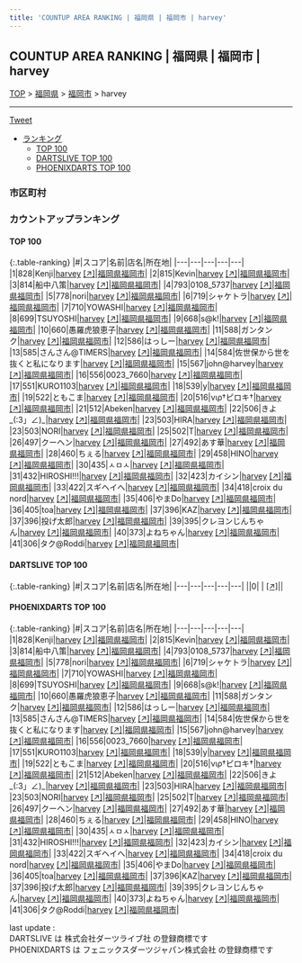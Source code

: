 ```yaml
---
title: 'COUNTUP AREA RANKING | 福岡県 | 福岡市 | harvey'
---
```

## COUNTUP AREA RANKING | 福岡県 | 福岡市 | harvey

[TOP](/darts/rank/) > [福岡県](/darts/rank/福岡県/) > [福岡市](/darts/rank/福岡県/福岡市/) > harvey

___

<a href="https://twitter.com/share?ref_src=twsrc%5Etfw" data-text="COUNTUP AREA RANKING | 福岡県福岡市harvey" class="twitter-share-button" data-hashtags="DARTSLIVE,PHOENIXDARTS,darts,ダーツ" data-show-count="false">Tweet</a>

* [ランキング](#カウントアップランキング)
    * [TOP 100](#top-100)
    * [DARTSLIVE TOP 100](#dartslive-top-100)
    * [PHOENIXDARTS TOP 100](#phoenixdarts-top-100)

### 市区町村

<ul>

</ul>

### カウントアップランキング

#### TOP 100



{:.table-ranking}
|#|スコア|名前|店名|所在地|
|---|---|---|---|---|
|1|828|<span class="rank-name-pd">Kenji</span>|<a href="/darts/rank/shops/10014.html">harvey</a> <a href="https://vs.phoenixdarts.com/jp/shop/shopDetailInfo/s_10014?s_seq=10014">[↗]</a>|<a href="/darts/rank/福岡県/福岡市">福岡県福岡市</a>|
|2|815|<span class="rank-name-pd">Kevin</span>|<a href="/darts/rank/shops/10014.html">harvey</a> <a href="https://vs.phoenixdarts.com/jp/shop/shopDetailInfo/s_10014?s_seq=10014">[↗]</a>|<a href="/darts/rank/福岡県/福岡市">福岡県福岡市</a>|
|3|814|<span class="rank-name-pd">船中八策</span>|<a href="/darts/rank/shops/10014.html">harvey</a> <a href="https://vs.phoenixdarts.com/jp/shop/shopDetailInfo/s_10014?s_seq=10014">[↗]</a>|<a href="/darts/rank/福岡県/福岡市">福岡県福岡市</a>|
|4|793|<span class="rank-name-pd">0108_5737</span>|<a href="/darts/rank/shops/10014.html">harvey</a> <a href="https://vs.phoenixdarts.com/jp/shop/shopDetailInfo/s_10014?s_seq=10014">[↗]</a>|<a href="/darts/rank/福岡県/福岡市">福岡県福岡市</a>|
|5|778|<span class="rank-name-pd">nori</span>|<a href="/darts/rank/shops/10014.html">harvey</a> <a href="https://vs.phoenixdarts.com/jp/shop/shopDetailInfo/s_10014?s_seq=10014">[↗]</a>|<a href="/darts/rank/福岡県/福岡市">福岡県福岡市</a>|
|6|719|<span class="rank-name-pd">シャケトラ</span>|<a href="/darts/rank/shops/10014.html">harvey</a> <a href="https://vs.phoenixdarts.com/jp/shop/shopDetailInfo/s_10014?s_seq=10014">[↗]</a>|<a href="/darts/rank/福岡県/福岡市">福岡県福岡市</a>|
|7|710|<span class="rank-name-pd">YOWASHI</span>|<a href="/darts/rank/shops/10014.html">harvey</a> <a href="https://vs.phoenixdarts.com/jp/shop/shopDetailInfo/s_10014?s_seq=10014">[↗]</a>|<a href="/darts/rank/福岡県/福岡市">福岡県福岡市</a>|
|8|699|<span class="rank-name-pd">TSUYOSHI</span>|<a href="/darts/rank/shops/10014.html">harvey</a> <a href="https://vs.phoenixdarts.com/jp/shop/shopDetailInfo/s_10014?s_seq=10014">[↗]</a>|<a href="/darts/rank/福岡県/福岡市">福岡県福岡市</a>|
|9|668|<span class="rank-name-pd">s@k!</span>|<a href="/darts/rank/shops/10014.html">harvey</a> <a href="https://vs.phoenixdarts.com/jp/shop/shopDetailInfo/s_10014?s_seq=10014">[↗]</a>|<a href="/darts/rank/福岡県/福岡市">福岡県福岡市</a>|
|10|660|<span class="rank-name-pd">愚羅虎狼恵子</span>|<a href="/darts/rank/shops/10014.html">harvey</a> <a href="https://vs.phoenixdarts.com/jp/shop/shopDetailInfo/s_10014?s_seq=10014">[↗]</a>|<a href="/darts/rank/福岡県/福岡市">福岡県福岡市</a>|
|11|588|<span class="rank-name-pd">ガンタンク</span>|<a href="/darts/rank/shops/10014.html">harvey</a> <a href="https://vs.phoenixdarts.com/jp/shop/shopDetailInfo/s_10014?s_seq=10014">[↗]</a>|<a href="/darts/rank/福岡県/福岡市">福岡県福岡市</a>|
|12|586|<span class="rank-name-pd">はっしー</span>|<a href="/darts/rank/shops/10014.html">harvey</a> <a href="https://vs.phoenixdarts.com/jp/shop/shopDetailInfo/s_10014?s_seq=10014">[↗]</a>|<a href="/darts/rank/福岡県/福岡市">福岡県福岡市</a>|
|13|585|<span class="rank-name-pd">さんさん@TIMERS</span>|<a href="/darts/rank/shops/10014.html">harvey</a> <a href="https://vs.phoenixdarts.com/jp/shop/shopDetailInfo/s_10014?s_seq=10014">[↗]</a>|<a href="/darts/rank/福岡県/福岡市">福岡県福岡市</a>|
|14|584|<span class="rank-name-pd">佐世保から世を抜くと私になります</span>|<a href="/darts/rank/shops/10014.html">harvey</a> <a href="https://vs.phoenixdarts.com/jp/shop/shopDetailInfo/s_10014?s_seq=10014">[↗]</a>|<a href="/darts/rank/福岡県/福岡市">福岡県福岡市</a>|
|15|567|<span class="rank-name-pd">john@harvey</span>|<a href="/darts/rank/shops/10014.html">harvey</a> <a href="https://vs.phoenixdarts.com/jp/shop/shopDetailInfo/s_10014?s_seq=10014">[↗]</a>|<a href="/darts/rank/福岡県/福岡市">福岡県福岡市</a>|
|16|556|<span class="rank-name-pd">0023_7660</span>|<a href="/darts/rank/shops/10014.html">harvey</a> <a href="https://vs.phoenixdarts.com/jp/shop/shopDetailInfo/s_10014?s_seq=10014">[↗]</a>|<a href="/darts/rank/福岡県/福岡市">福岡県福岡市</a>|
|17|551|<span class="rank-name-pd">KURO1103</span>|<a href="/darts/rank/shops/10014.html">harvey</a> <a href="https://vs.phoenixdarts.com/jp/shop/shopDetailInfo/s_10014?s_seq=10014">[↗]</a>|<a href="/darts/rank/福岡県/福岡市">福岡県福岡市</a>|
|18|539|<span class="rank-name-pd">y</span>|<a href="/darts/rank/shops/10014.html">harvey</a> <a href="https://vs.phoenixdarts.com/jp/shop/shopDetailInfo/s_10014?s_seq=10014">[↗]</a>|<a href="/darts/rank/福岡県/福岡市">福岡県福岡市</a>|
|19|522|<span class="rank-name-pd">ともこま</span>|<a href="/darts/rank/shops/10014.html">harvey</a> <a href="https://vs.phoenixdarts.com/jp/shop/shopDetailInfo/s_10014?s_seq=10014">[↗]</a>|<a href="/darts/rank/福岡県/福岡市">福岡県福岡市</a>|
|20|516|<span class="rank-name-pd">νιρ†ピロキ†</span>|<a href="/darts/rank/shops/10014.html">harvey</a> <a href="https://vs.phoenixdarts.com/jp/shop/shopDetailInfo/s_10014?s_seq=10014">[↗]</a>|<a href="/darts/rank/福岡県/福岡市">福岡県福岡市</a>|
|21|512|<span class="rank-name-pd">Abeken</span>|<a href="/darts/rank/shops/10014.html">harvey</a> <a href="https://vs.phoenixdarts.com/jp/shop/shopDetailInfo/s_10014?s_seq=10014">[↗]</a>|<a href="/darts/rank/福岡県/福岡市">福岡県福岡市</a>|
|22|506|<span class="rank-name-pd">きよ_(:3」∠)_</span>|<a href="/darts/rank/shops/10014.html">harvey</a> <a href="https://vs.phoenixdarts.com/jp/shop/shopDetailInfo/s_10014?s_seq=10014">[↗]</a>|<a href="/darts/rank/福岡県/福岡市">福岡県福岡市</a>|
|23|503|<span class="rank-name-pd">HIRA</span>|<a href="/darts/rank/shops/10014.html">harvey</a> <a href="https://vs.phoenixdarts.com/jp/shop/shopDetailInfo/s_10014?s_seq=10014">[↗]</a>|<a href="/darts/rank/福岡県/福岡市">福岡県福岡市</a>|
|23|503|<span class="rank-name-pd">NORI</span>|<a href="/darts/rank/shops/10014.html">harvey</a> <a href="https://vs.phoenixdarts.com/jp/shop/shopDetailInfo/s_10014?s_seq=10014">[↗]</a>|<a href="/darts/rank/福岡県/福岡市">福岡県福岡市</a>|
|25|502|<span class="rank-name-pd">T</span>|<a href="/darts/rank/shops/10014.html">harvey</a> <a href="https://vs.phoenixdarts.com/jp/shop/shopDetailInfo/s_10014?s_seq=10014">[↗]</a>|<a href="/darts/rank/福岡県/福岡市">福岡県福岡市</a>|
|26|497|<span class="rank-name-pd">クーヘン</span>|<a href="/darts/rank/shops/10014.html">harvey</a> <a href="https://vs.phoenixdarts.com/jp/shop/shopDetailInfo/s_10014?s_seq=10014">[↗]</a>|<a href="/darts/rank/福岡県/福岡市">福岡県福岡市</a>|
|27|492|<span class="rank-name-pd">あす華</span>|<a href="/darts/rank/shops/10014.html">harvey</a> <a href="https://vs.phoenixdarts.com/jp/shop/shopDetailInfo/s_10014?s_seq=10014">[↗]</a>|<a href="/darts/rank/福岡県/福岡市">福岡県福岡市</a>|
|28|460|<span class="rank-name-pd">ちぇる</span>|<a href="/darts/rank/shops/10014.html">harvey</a> <a href="https://vs.phoenixdarts.com/jp/shop/shopDetailInfo/s_10014?s_seq=10014">[↗]</a>|<a href="/darts/rank/福岡県/福岡市">福岡県福岡市</a>|
|29|458|<span class="rank-name-pd">HINO</span>|<a href="/darts/rank/shops/10014.html">harvey</a> <a href="https://vs.phoenixdarts.com/jp/shop/shopDetailInfo/s_10014?s_seq=10014">[↗]</a>|<a href="/darts/rank/福岡県/福岡市">福岡県福岡市</a>|
|30|435|<span class="rank-name-pd">ㅅㅁㅅ</span>|<a href="/darts/rank/shops/10014.html">harvey</a> <a href="https://vs.phoenixdarts.com/jp/shop/shopDetailInfo/s_10014?s_seq=10014">[↗]</a>|<a href="/darts/rank/福岡県/福岡市">福岡県福岡市</a>|
|31|432|<span class="rank-name-pd">HIROSHI!!!</span>|<a href="/darts/rank/shops/10014.html">harvey</a> <a href="https://vs.phoenixdarts.com/jp/shop/shopDetailInfo/s_10014?s_seq=10014">[↗]</a>|<a href="/darts/rank/福岡県/福岡市">福岡県福岡市</a>|
|32|423|<span class="rank-name-pd">カイシン</span>|<a href="/darts/rank/shops/10014.html">harvey</a> <a href="https://vs.phoenixdarts.com/jp/shop/shopDetailInfo/s_10014?s_seq=10014">[↗]</a>|<a href="/darts/rank/福岡県/福岡市">福岡県福岡市</a>|
|33|422|<span class="rank-name-pd">スギヘイへ</span>|<a href="/darts/rank/shops/10014.html">harvey</a> <a href="https://vs.phoenixdarts.com/jp/shop/shopDetailInfo/s_10014?s_seq=10014">[↗]</a>|<a href="/darts/rank/福岡県/福岡市">福岡県福岡市</a>|
|34|418|<span class="rank-name-pd">croix du nord</span>|<a href="/darts/rank/shops/10014.html">harvey</a> <a href="https://vs.phoenixdarts.com/jp/shop/shopDetailInfo/s_10014?s_seq=10014">[↗]</a>|<a href="/darts/rank/福岡県/福岡市">福岡県福岡市</a>|
|35|406|<span class="rank-name-pd">やまDo</span>|<a href="/darts/rank/shops/10014.html">harvey</a> <a href="https://vs.phoenixdarts.com/jp/shop/shopDetailInfo/s_10014?s_seq=10014">[↗]</a>|<a href="/darts/rank/福岡県/福岡市">福岡県福岡市</a>|
|36|405|<span class="rank-name-pd">toa</span>|<a href="/darts/rank/shops/10014.html">harvey</a> <a href="https://vs.phoenixdarts.com/jp/shop/shopDetailInfo/s_10014?s_seq=10014">[↗]</a>|<a href="/darts/rank/福岡県/福岡市">福岡県福岡市</a>|
|37|396|<span class="rank-name-pd">KAZ</span>|<a href="/darts/rank/shops/10014.html">harvey</a> <a href="https://vs.phoenixdarts.com/jp/shop/shopDetailInfo/s_10014?s_seq=10014">[↗]</a>|<a href="/darts/rank/福岡県/福岡市">福岡県福岡市</a>|
|37|396|<span class="rank-name-pd">投げ太郎</span>|<a href="/darts/rank/shops/10014.html">harvey</a> <a href="https://vs.phoenixdarts.com/jp/shop/shopDetailInfo/s_10014?s_seq=10014">[↗]</a>|<a href="/darts/rank/福岡県/福岡市">福岡県福岡市</a>|
|39|395|<span class="rank-name-pd">クレヨンじんちゃん</span>|<a href="/darts/rank/shops/10014.html">harvey</a> <a href="https://vs.phoenixdarts.com/jp/shop/shopDetailInfo/s_10014?s_seq=10014">[↗]</a>|<a href="/darts/rank/福岡県/福岡市">福岡県福岡市</a>|
|40|373|<span class="rank-name-pd">よねちゃん</span>|<a href="/darts/rank/shops/10014.html">harvey</a> <a href="https://vs.phoenixdarts.com/jp/shop/shopDetailInfo/s_10014?s_seq=10014">[↗]</a>|<a href="/darts/rank/福岡県/福岡市">福岡県福岡市</a>|
|41|306|<span class="rank-name-pd">タク@Roddi</span>|<a href="/darts/rank/shops/10014.html">harvey</a> <a href="https://vs.phoenixdarts.com/jp/shop/shopDetailInfo/s_10014?s_seq=10014">[↗]</a>|<a href="/darts/rank/福岡県/福岡市">福岡県福岡市</a>|


#### DARTSLIVE TOP 100



{:.table-ranking}
|#|スコア|名前|店名|所在地|
|---|---|---|---|---|
||0|<span class="rank-name-dl"> </span>|<a href="/darts/rank/shops/.html"></a> <a href="">[↗]</a>|<a href="/darts/rank//"></a>|


#### PHOENIXDARTS TOP 100



{:.table-ranking}
|#|スコア|名前|店名|所在地|
|---|---|---|---|---|
|1|828|<span class="rank-name-pd">Kenji</span>|<a href="/darts/rank/shops/10014.html">harvey</a> <a href="https://vs.phoenixdarts.com/jp/shop/shopDetailInfo/s_10014?s_seq=10014">[↗]</a>|<a href="/darts/rank/福岡県/福岡市">福岡県福岡市</a>|
|2|815|<span class="rank-name-pd">Kevin</span>|<a href="/darts/rank/shops/10014.html">harvey</a> <a href="https://vs.phoenixdarts.com/jp/shop/shopDetailInfo/s_10014?s_seq=10014">[↗]</a>|<a href="/darts/rank/福岡県/福岡市">福岡県福岡市</a>|
|3|814|<span class="rank-name-pd">船中八策</span>|<a href="/darts/rank/shops/10014.html">harvey</a> <a href="https://vs.phoenixdarts.com/jp/shop/shopDetailInfo/s_10014?s_seq=10014">[↗]</a>|<a href="/darts/rank/福岡県/福岡市">福岡県福岡市</a>|
|4|793|<span class="rank-name-pd">0108_5737</span>|<a href="/darts/rank/shops/10014.html">harvey</a> <a href="https://vs.phoenixdarts.com/jp/shop/shopDetailInfo/s_10014?s_seq=10014">[↗]</a>|<a href="/darts/rank/福岡県/福岡市">福岡県福岡市</a>|
|5|778|<span class="rank-name-pd">nori</span>|<a href="/darts/rank/shops/10014.html">harvey</a> <a href="https://vs.phoenixdarts.com/jp/shop/shopDetailInfo/s_10014?s_seq=10014">[↗]</a>|<a href="/darts/rank/福岡県/福岡市">福岡県福岡市</a>|
|6|719|<span class="rank-name-pd">シャケトラ</span>|<a href="/darts/rank/shops/10014.html">harvey</a> <a href="https://vs.phoenixdarts.com/jp/shop/shopDetailInfo/s_10014?s_seq=10014">[↗]</a>|<a href="/darts/rank/福岡県/福岡市">福岡県福岡市</a>|
|7|710|<span class="rank-name-pd">YOWASHI</span>|<a href="/darts/rank/shops/10014.html">harvey</a> <a href="https://vs.phoenixdarts.com/jp/shop/shopDetailInfo/s_10014?s_seq=10014">[↗]</a>|<a href="/darts/rank/福岡県/福岡市">福岡県福岡市</a>|
|8|699|<span class="rank-name-pd">TSUYOSHI</span>|<a href="/darts/rank/shops/10014.html">harvey</a> <a href="https://vs.phoenixdarts.com/jp/shop/shopDetailInfo/s_10014?s_seq=10014">[↗]</a>|<a href="/darts/rank/福岡県/福岡市">福岡県福岡市</a>|
|9|668|<span class="rank-name-pd">s@k!</span>|<a href="/darts/rank/shops/10014.html">harvey</a> <a href="https://vs.phoenixdarts.com/jp/shop/shopDetailInfo/s_10014?s_seq=10014">[↗]</a>|<a href="/darts/rank/福岡県/福岡市">福岡県福岡市</a>|
|10|660|<span class="rank-name-pd">愚羅虎狼恵子</span>|<a href="/darts/rank/shops/10014.html">harvey</a> <a href="https://vs.phoenixdarts.com/jp/shop/shopDetailInfo/s_10014?s_seq=10014">[↗]</a>|<a href="/darts/rank/福岡県/福岡市">福岡県福岡市</a>|
|11|588|<span class="rank-name-pd">ガンタンク</span>|<a href="/darts/rank/shops/10014.html">harvey</a> <a href="https://vs.phoenixdarts.com/jp/shop/shopDetailInfo/s_10014?s_seq=10014">[↗]</a>|<a href="/darts/rank/福岡県/福岡市">福岡県福岡市</a>|
|12|586|<span class="rank-name-pd">はっしー</span>|<a href="/darts/rank/shops/10014.html">harvey</a> <a href="https://vs.phoenixdarts.com/jp/shop/shopDetailInfo/s_10014?s_seq=10014">[↗]</a>|<a href="/darts/rank/福岡県/福岡市">福岡県福岡市</a>|
|13|585|<span class="rank-name-pd">さんさん@TIMERS</span>|<a href="/darts/rank/shops/10014.html">harvey</a> <a href="https://vs.phoenixdarts.com/jp/shop/shopDetailInfo/s_10014?s_seq=10014">[↗]</a>|<a href="/darts/rank/福岡県/福岡市">福岡県福岡市</a>|
|14|584|<span class="rank-name-pd">佐世保から世を抜くと私になります</span>|<a href="/darts/rank/shops/10014.html">harvey</a> <a href="https://vs.phoenixdarts.com/jp/shop/shopDetailInfo/s_10014?s_seq=10014">[↗]</a>|<a href="/darts/rank/福岡県/福岡市">福岡県福岡市</a>|
|15|567|<span class="rank-name-pd">john@harvey</span>|<a href="/darts/rank/shops/10014.html">harvey</a> <a href="https://vs.phoenixdarts.com/jp/shop/shopDetailInfo/s_10014?s_seq=10014">[↗]</a>|<a href="/darts/rank/福岡県/福岡市">福岡県福岡市</a>|
|16|556|<span class="rank-name-pd">0023_7660</span>|<a href="/darts/rank/shops/10014.html">harvey</a> <a href="https://vs.phoenixdarts.com/jp/shop/shopDetailInfo/s_10014?s_seq=10014">[↗]</a>|<a href="/darts/rank/福岡県/福岡市">福岡県福岡市</a>|
|17|551|<span class="rank-name-pd">KURO1103</span>|<a href="/darts/rank/shops/10014.html">harvey</a> <a href="https://vs.phoenixdarts.com/jp/shop/shopDetailInfo/s_10014?s_seq=10014">[↗]</a>|<a href="/darts/rank/福岡県/福岡市">福岡県福岡市</a>|
|18|539|<span class="rank-name-pd">y</span>|<a href="/darts/rank/shops/10014.html">harvey</a> <a href="https://vs.phoenixdarts.com/jp/shop/shopDetailInfo/s_10014?s_seq=10014">[↗]</a>|<a href="/darts/rank/福岡県/福岡市">福岡県福岡市</a>|
|19|522|<span class="rank-name-pd">ともこま</span>|<a href="/darts/rank/shops/10014.html">harvey</a> <a href="https://vs.phoenixdarts.com/jp/shop/shopDetailInfo/s_10014?s_seq=10014">[↗]</a>|<a href="/darts/rank/福岡県/福岡市">福岡県福岡市</a>|
|20|516|<span class="rank-name-pd">νιρ†ピロキ†</span>|<a href="/darts/rank/shops/10014.html">harvey</a> <a href="https://vs.phoenixdarts.com/jp/shop/shopDetailInfo/s_10014?s_seq=10014">[↗]</a>|<a href="/darts/rank/福岡県/福岡市">福岡県福岡市</a>|
|21|512|<span class="rank-name-pd">Abeken</span>|<a href="/darts/rank/shops/10014.html">harvey</a> <a href="https://vs.phoenixdarts.com/jp/shop/shopDetailInfo/s_10014?s_seq=10014">[↗]</a>|<a href="/darts/rank/福岡県/福岡市">福岡県福岡市</a>|
|22|506|<span class="rank-name-pd">きよ_(:3」∠)_</span>|<a href="/darts/rank/shops/10014.html">harvey</a> <a href="https://vs.phoenixdarts.com/jp/shop/shopDetailInfo/s_10014?s_seq=10014">[↗]</a>|<a href="/darts/rank/福岡県/福岡市">福岡県福岡市</a>|
|23|503|<span class="rank-name-pd">HIRA</span>|<a href="/darts/rank/shops/10014.html">harvey</a> <a href="https://vs.phoenixdarts.com/jp/shop/shopDetailInfo/s_10014?s_seq=10014">[↗]</a>|<a href="/darts/rank/福岡県/福岡市">福岡県福岡市</a>|
|23|503|<span class="rank-name-pd">NORI</span>|<a href="/darts/rank/shops/10014.html">harvey</a> <a href="https://vs.phoenixdarts.com/jp/shop/shopDetailInfo/s_10014?s_seq=10014">[↗]</a>|<a href="/darts/rank/福岡県/福岡市">福岡県福岡市</a>|
|25|502|<span class="rank-name-pd">T</span>|<a href="/darts/rank/shops/10014.html">harvey</a> <a href="https://vs.phoenixdarts.com/jp/shop/shopDetailInfo/s_10014?s_seq=10014">[↗]</a>|<a href="/darts/rank/福岡県/福岡市">福岡県福岡市</a>|
|26|497|<span class="rank-name-pd">クーヘン</span>|<a href="/darts/rank/shops/10014.html">harvey</a> <a href="https://vs.phoenixdarts.com/jp/shop/shopDetailInfo/s_10014?s_seq=10014">[↗]</a>|<a href="/darts/rank/福岡県/福岡市">福岡県福岡市</a>|
|27|492|<span class="rank-name-pd">あす華</span>|<a href="/darts/rank/shops/10014.html">harvey</a> <a href="https://vs.phoenixdarts.com/jp/shop/shopDetailInfo/s_10014?s_seq=10014">[↗]</a>|<a href="/darts/rank/福岡県/福岡市">福岡県福岡市</a>|
|28|460|<span class="rank-name-pd">ちぇる</span>|<a href="/darts/rank/shops/10014.html">harvey</a> <a href="https://vs.phoenixdarts.com/jp/shop/shopDetailInfo/s_10014?s_seq=10014">[↗]</a>|<a href="/darts/rank/福岡県/福岡市">福岡県福岡市</a>|
|29|458|<span class="rank-name-pd">HINO</span>|<a href="/darts/rank/shops/10014.html">harvey</a> <a href="https://vs.phoenixdarts.com/jp/shop/shopDetailInfo/s_10014?s_seq=10014">[↗]</a>|<a href="/darts/rank/福岡県/福岡市">福岡県福岡市</a>|
|30|435|<span class="rank-name-pd">ㅅㅁㅅ</span>|<a href="/darts/rank/shops/10014.html">harvey</a> <a href="https://vs.phoenixdarts.com/jp/shop/shopDetailInfo/s_10014?s_seq=10014">[↗]</a>|<a href="/darts/rank/福岡県/福岡市">福岡県福岡市</a>|
|31|432|<span class="rank-name-pd">HIROSHI!!!</span>|<a href="/darts/rank/shops/10014.html">harvey</a> <a href="https://vs.phoenixdarts.com/jp/shop/shopDetailInfo/s_10014?s_seq=10014">[↗]</a>|<a href="/darts/rank/福岡県/福岡市">福岡県福岡市</a>|
|32|423|<span class="rank-name-pd">カイシン</span>|<a href="/darts/rank/shops/10014.html">harvey</a> <a href="https://vs.phoenixdarts.com/jp/shop/shopDetailInfo/s_10014?s_seq=10014">[↗]</a>|<a href="/darts/rank/福岡県/福岡市">福岡県福岡市</a>|
|33|422|<span class="rank-name-pd">スギヘイへ</span>|<a href="/darts/rank/shops/10014.html">harvey</a> <a href="https://vs.phoenixdarts.com/jp/shop/shopDetailInfo/s_10014?s_seq=10014">[↗]</a>|<a href="/darts/rank/福岡県/福岡市">福岡県福岡市</a>|
|34|418|<span class="rank-name-pd">croix du nord</span>|<a href="/darts/rank/shops/10014.html">harvey</a> <a href="https://vs.phoenixdarts.com/jp/shop/shopDetailInfo/s_10014?s_seq=10014">[↗]</a>|<a href="/darts/rank/福岡県/福岡市">福岡県福岡市</a>|
|35|406|<span class="rank-name-pd">やまDo</span>|<a href="/darts/rank/shops/10014.html">harvey</a> <a href="https://vs.phoenixdarts.com/jp/shop/shopDetailInfo/s_10014?s_seq=10014">[↗]</a>|<a href="/darts/rank/福岡県/福岡市">福岡県福岡市</a>|
|36|405|<span class="rank-name-pd">toa</span>|<a href="/darts/rank/shops/10014.html">harvey</a> <a href="https://vs.phoenixdarts.com/jp/shop/shopDetailInfo/s_10014?s_seq=10014">[↗]</a>|<a href="/darts/rank/福岡県/福岡市">福岡県福岡市</a>|
|37|396|<span class="rank-name-pd">KAZ</span>|<a href="/darts/rank/shops/10014.html">harvey</a> <a href="https://vs.phoenixdarts.com/jp/shop/shopDetailInfo/s_10014?s_seq=10014">[↗]</a>|<a href="/darts/rank/福岡県/福岡市">福岡県福岡市</a>|
|37|396|<span class="rank-name-pd">投げ太郎</span>|<a href="/darts/rank/shops/10014.html">harvey</a> <a href="https://vs.phoenixdarts.com/jp/shop/shopDetailInfo/s_10014?s_seq=10014">[↗]</a>|<a href="/darts/rank/福岡県/福岡市">福岡県福岡市</a>|
|39|395|<span class="rank-name-pd">クレヨンじんちゃん</span>|<a href="/darts/rank/shops/10014.html">harvey</a> <a href="https://vs.phoenixdarts.com/jp/shop/shopDetailInfo/s_10014?s_seq=10014">[↗]</a>|<a href="/darts/rank/福岡県/福岡市">福岡県福岡市</a>|
|40|373|<span class="rank-name-pd">よねちゃん</span>|<a href="/darts/rank/shops/10014.html">harvey</a> <a href="https://vs.phoenixdarts.com/jp/shop/shopDetailInfo/s_10014?s_seq=10014">[↗]</a>|<a href="/darts/rank/福岡県/福岡市">福岡県福岡市</a>|
|41|306|<span class="rank-name-pd">タク@Roddi</span>|<a href="/darts/rank/shops/10014.html">harvey</a> <a href="https://vs.phoenixdarts.com/jp/shop/shopDetailInfo/s_10014?s_seq=10014">[↗]</a>|<a href="/darts/rank/福岡県/福岡市">福岡県福岡市</a>|


<div class="footer border-top border-gray-light mt-5 pt-3 text-right text-gray">
    last update : <span style="font-weight: italic" id="foot_last_modified"></span><br />
    DARTSLIVE は 株式会社ダーツライブ社 の登録商標です<br />
    PHOENIXDARTS は フェニックスダーツジャパン株式会社 の登録商標です<br />
</div>

<script src="https://cdnjs.cloudflare.com/ajax/libs/jquery.tablesorter/2.31.3/js/jquery.tablesorter.min.js" integrity="sha512-qzgd5cYSZcosqpzpn7zF2ZId8f/8CHmFKZ8j7mU4OUXTNRd5g+ZHBPsgKEwoqxCtdQvExE5LprwwPAgoicguNg==" crossorigin="anonymous" referrerpolicy="no-referrer"></script>
<link rel="stylesheet" href="https://cdnjs.cloudflare.com/ajax/libs/jquery.tablesorter/2.31.3/css/theme.default.min.css" integrity="sha512-wghhOJkjQX0Lh3NSWvNKeZ0ZpNn+SPVXX1Qyc9OCaogADktxrBiBdKGDoqVUOyhStvMBmJQ8ZdMHiR3wuEq8+w==" crossorigin="anonymous" referrerpolicy="no-referrer" />
<script>
$(function() {
    $(".table-ranking").tablesorter({sortList:[[0, 0]]});
    $("#foot_last_modified").text(formatDate(new Date(document.lastModified), 'yyyy-MM-dd HH:mm:ss'));
});
</script>

<script async src="https://platform.twitter.com/widgets.js" charset="utf-8"></script>